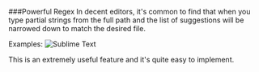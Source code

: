 ###Powerful Regex
In decent editors, it's common to find that when you type partial strings from the full path and the list of suggestions will be narrowed down to match the desired file.

Examples:
![Sublime Text](https://phaven-prod.s3.amazonaws.com/files/image_part/asset/1468563/LIitkIbiuCIz5cZH27rLJ0qGkgA/medium_subl-cmd-p.gif)

This is an extremely useful feature and it's quite easy to implement.